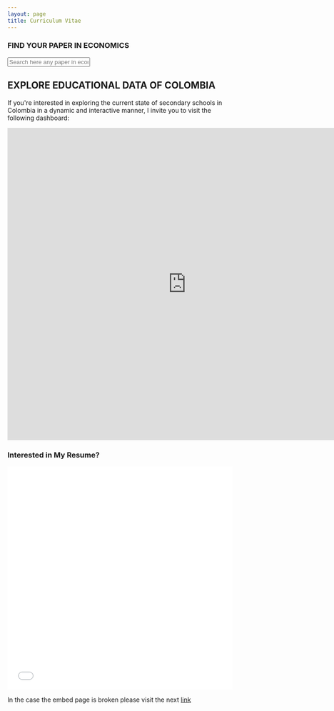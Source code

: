 ```yaml
---
layout: page 
title: Curriculum Vitae
---
```

### FIND YOUR PAPER IN ECONOMICS
<!-- Widget JavaScript bundle -->
<script src="https://cloud.google.com/ai/gen-app-builder/client?hl=en_US"></script>

<!-- Search widget element is not visible by default -->
<gen-search-widget
  configId="c382ef68-7ac5-4aea-b2f2-a9c8dd752cef"
  triggerId="searchWidgetTrigger">
</gen-search-widget>

<!-- Element that opens the widget on click. It does not have to be an input -->
<input placeholder="Search here any paper in economics"  id="searchWidgetTrigger" />
<!-- <embed src="{{ site.baseurl }}/assets/docs/CV__Jaime_Polanco.pdf" type="application/pdf" width="100%" height="600px" /> -->

<!-- <embed src="https://github.com/polanco-jaime/polanco-jaime.github.io/blob/main/assets/docs/CV___Jaime_Polanco.pdf" type="application/pdf" width="100%" height="600px" /> -->
<!-- <embed src="https://raw.githubusercontent.com/polanco-jaime/polanco-jaime.github.io/main/assets/docs/CV__Jaime_Polanco.pdf" type="application/pdf" width="100%" height="600px"> -->

<!-- <iframe src="https://api.allorigins.win/raw?url=https://raw.githubusercontent.com/polanco-jaime/polanco-jaime.github.io/main/assets/docs/CV__Jaime_Polanco.pdf"></iframe> -->


## EXPLORE EDUCATIONAL DATA OF COLOMBIA 
If you're interested in exploring the current state of secondary schools in Colombia in a dynamic and interactive manner, I invite you to visit the following dashboard:
<iframe width="800" height="700" src="https://lookerstudio.google.com/embed/reporting/191b77ee-4430-49bf-acbd-79f477eb971c/page/tEnnC" frameborder="0" style="border:0" allowfullscreen></iframe>


### Interested in My Resume?
<embed src="{{ site.baseurl }}/assets/docs/CV___Jaime_Polanco.pdf" type="application/pdf" width="100%" height="500px" />

<!-- <iframe src="{{ site.baseurl }}/assets/docs/CV___Jaime_Polanco.pdf" width="100%" height="600px"></iframe> -->


In the case the embed page is broken please visit the next [link](https://github.com/polanco-jaime/polanco-jaime.github.io/blob/main/assets/docs/CV___Jaime_Polanco.pdf)


